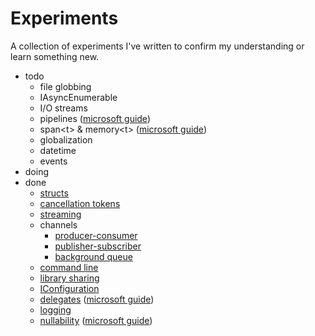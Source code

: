 # Experiments

A collection of experiments I've written to confirm my understanding or learn something new.

- todo
  - file globbing
  - IAsyncEnumerable
  - I/O streams
  - pipelines ([microsoft guide](https://learn.microsoft.com/en-us/dotnet/standard/io/pipelines))
  - span\<t\> & memory\<t\> ([microsoft guide](https://learn.microsoft.com/en-us/dotnet/standard/memory-and-spans/memory-t-usage-guidelines))
  - globalization
  - datetime
  - events
- doing
- done
  - [structs](./StringsInStructs/)
  - [cancellation tokens](./CancelIt/)
  - [streaming](./Streaming/)
  - channels
    - [producer-consumer](./ProducerConsumerChannels/)
    - [publisher-subscriber](./PubSub/)
    - [background queue](./BackgroundQueue/)
  - [command line](./CommandLiner/)
  - [library sharing](./LibrarySharing/)
  - [IConfiguration](./Config/)
  - [delegates](./Delegates/) ([microsoft guide](https://learn.microsoft.com/en-US/dotnet/csharp/programming-guide/delegates/))
  - [logging](./Logging/)
  - [nullability](./Nullability/) ([microsoft guide](https://learn.microsoft.com/en-us/dotnet/csharp/nullable-references))
